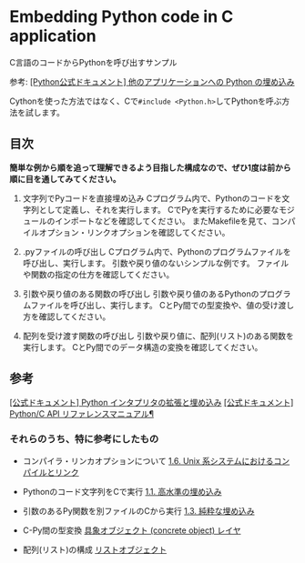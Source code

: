 # Embedding Python code in C application

C言語のコードからPythonを呼び出すサンプル

参考: [[Python公式ドキュメント] 他のアプリケーションへの Python の埋め込み](https://docs.python.org/ja/3/extending/embedding.html)

Cythonを使った方法ではなく、Cで`#include <Python.h>`してPythonを呼ぶ方法を試します。

## 目次

**簡単な例から順を追って理解できるよう目指した構成なので、ぜひ1度は前から順に目を通してみてください。**

1. 文字列でPyコードを直接埋め込み
    Cプログラム内で、Pythonのコードを文字列として定義し、それを実行します。
    CでPyを実行するために必要なモジュールのインポートなどを確認してください。
    またMakefileを見て、コンパイルオプション・リンクオプションを確認してください。

2. .pyファイルの呼び出し
    Cプログラム内で、Pythonのプログラムファイルを呼び出し、実行します。
    引数や戻り値のないシンプルな例です。
    ファイルや関数の指定の仕方を確認してください。

3. 引数や戻り値のある関数の呼び出し
    引数や戻り値のあるPythonのプログラムファイルを呼び出し、実行します。
    CとPy間での型変換や、値の受け渡し方を確認してください。

4. 配列を受け渡す関数の呼び出し
    引数や戻り値に、配列(リスト)のある関数を実行します。
    CとPy間でのデータ構造の変換を確認してください。

## 参考

[[公式ドキュメント] Python インタプリタの拡張と埋め込み](https://docs.python.org/ja/3/extending/index.html)
[[公式ドキュメント] Python/C API リファレンスマニュアル¶
](https://docs.python.org/ja/3/c-api/index.html)

### それらのうち、特に参考にしたもの

- コンパイラ・リンカオプションについて
    [1.6. Unix 系システムにおけるコンパイルとリンク](https://docs.python.org/ja/3/c-api/index.html#python-c-api-reference-manual)

- Pythonのコード文字列をCで実行
    [1.1. 高水準の埋め込み](https://docs.python.org/ja/3/extending/embedding.html#very-high-level-embedding)

- 引数のあるPy関数を別ファイルのCから実行
    [1.3. 純粋な埋め込み](https://docs.python.org/ja/3/extending/embedding.html#pure-embedding)

- C-Py間の型変換
    [具象オブジェクト (concrete object) レイヤ](https://docs.python.org/ja/3/c-api/concrete.html)

- 配列(リスト)の構成
    [リストオブジェクト](https://docs.python.org/ja/3/c-api/list.html)
